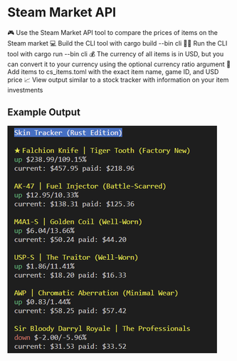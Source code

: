 # Steam Market API

🎮 Use the Steam Market API tool to compare the prices of items on the Steam market
💻 Build the CLI tool with cargo build --bin cli
🏃‍♂️ Run the CLI tool with cargo run --bin cli <optional currency ratio argument>
💰 The currency of all items is in USD, but you can convert it to your currency using the optional currency ratio argument
📝 Add items to cs_items.toml with the exact item name, game ID, and USD price
📈 View output similar to a stock tracker with information on your item investments

## Example Output

![CLI output](./output.png)
